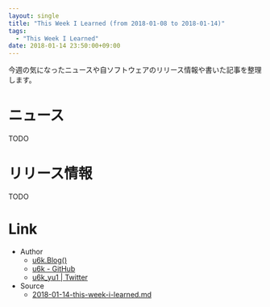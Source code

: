 ```yaml
---
layout: single
title: "This Week I Learned (from 2018-01-08 to 2018-01-14)"
tags:
  - "This Week I Learned"
date: 2018-01-14 23:50:00+09:00
---
```


今週の気になったニュースや自ソフトウェアのリリース情報や書いた記事を整理します。

# ニュース

TODO

# リリース情報

TODO

# Link

- Author
    - [u6k.Blog()](https://blog.u6k.me/)
    - [u6k - GitHub](https://github.com/u6k)
    - [u6k_yu1 \| Twitter](https://twitter.com/u6k_yu1)
- Source
    - [2018-01-14-this-week-i-learned.md](https://github.com/u6k/blog/blob/master/_posts/2018-01-14-this-week-i-learned.md)
